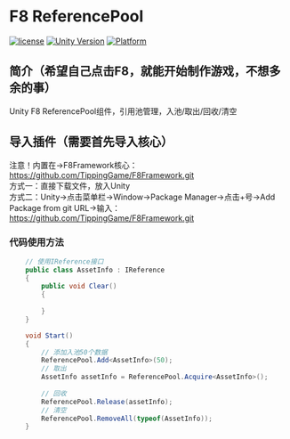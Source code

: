 # F8 ReferencePool

[![license](http://img.shields.io/badge/license-MIT-green.svg)](https://opensource.org/licenses/MIT) 
[![Unity Version](https://img.shields.io/badge/unity-2021|2022|2023|6000-blue)](https://unity.com) 
[![Platform](https://img.shields.io/badge/platform-Win%20%7C%20Android%20%7C%20iOS%20%7C%20Mac%20%7C%20Linux%20%7C%20WebGL-orange)]() 

## 简介（希望自己点击F8，就能开始制作游戏，不想多余的事）
Unity F8 ReferencePool组件，引用池管理，入池/取出/回收/清空  

## 导入插件（需要首先导入核心）
注意！内置在->F8Framework核心：https://github.com/TippingGame/F8Framework.git  
方式一：直接下载文件，放入Unity  
方式二：Unity->点击菜单栏->Window->Package Manager->点击+号->Add Package from git URL->输入：https://github.com/TippingGame/F8Framework.git  

### 代码使用方法
```C#
    // 使用IReference接口
    public class AssetInfo : IReference
    {
        public void Clear()
        {
            
        }
    }

    void Start()
    {
        // 添加入池50个数据
        ReferencePool.Add<AssetInfo>(50);
        // 取出
        AssetInfo assetInfo = ReferencePool.Acquire<AssetInfo>();
        
        // 回收
        ReferencePool.Release(assetInfo);
        // 清空
        ReferencePool.RemoveAll(typeof(AssetInfo));
    }
```


